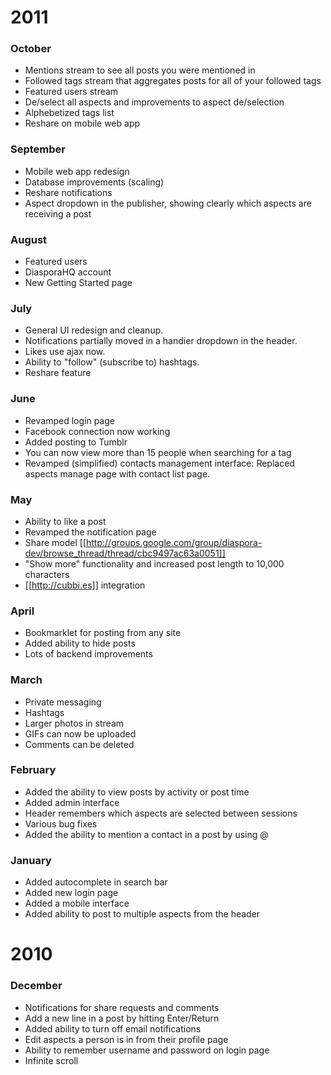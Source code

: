 # 2011

### October
* Mentions stream to see all posts you were mentioned in
* Followed tags stream that aggregates posts for all of your followed tags
* Featured users stream
* De/select all aspects and improvements to aspect de/selection
* Alphebetized tags list
* Reshare on mobile web app

### September
* Mobile web app redesign
* Database improvements (scaling)
* Reshare notifications
* Aspect dropdown in the publisher, showing clearly which aspects are receiving a post

### August

* Featured users
* DiasporaHQ account
* New Getting Started page

### July

* General UI redesign and cleanup.
* Notifications partially moved in a handier dropdown in the header.
* Likes use ajax now.
* Ability to "follow" (subscribe to) hashtags.
* Reshare feature

### June

* Revamped login page
* Facebook connection now working
* Added posting to Tumblr
* You can now view more than 15 people when searching for a tag
* Revamped (simplified) contacts management interface: Replaced aspects manage page with contact list page.

### May

* Ability to like a post
* Revamped the notification page
* Share model [[http://groups.google.com/group/diaspora-dev/browse_thread/thread/cbc9497ac63a0051]]
* "Show more" functionality and increased post length to 10,000 characters
* [[http://cubbi.es]] integration

### April

* Bookmarklet for posting from any site
* Added ability to hide posts
* Lots of backend improvements

### March

* Private messaging
* Hashtags
* Larger photos in stream
* GIFs can now be uploaded
* Comments can be deleted

### February

* Added the ability to view posts by activity or post time
* Added admin interface
* Header remembers which aspects are selected between sessions
* Various bug fixes
* Added the ability to mention a contact in a post by using @ 

### January

* Added autocomplete in search bar
* Added new login page
* Added a mobile interface
* Added ability to post to multiple aspects from the header

# 2010

### December

* Notifications for share requests and comments 
* Add a new line in a post by hitting Enter/Return
* Added ability to turn off email notifications
* Edit aspects a person is in from their profile page
* Ability to remember username and password on login page
* Infinite scroll
